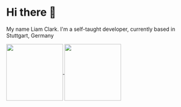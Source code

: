 # Hi there 👋

My name Liam Clark. I'm a self-taught developer, currently based in Stuttgart, Germany

<a href="https://github.com/clarkliam/github-readme-stats">
  <img height=150 align="center" src="https://github-readme-stats-liam-clarks-projects-07b5cb2a.vercel.app/api?username=clarkliam&theme=dark&hide_border=true&include_all_commits=true&count_private=true&rank_icon=github&hide=contribs&show_icons=true" />
</a>
<a href="https://github.com/clarkliam">
  <img height=150 align="center" src="https://github-readme-stats-liam-clarks-projects-07b5cb2a.vercel.app/api/top-langs/?username=clarkliam&layout=compact&langs_count=8&size_weight=0.5&count_weight=0.5&theme=dark&hide_border=true" />
</a>
